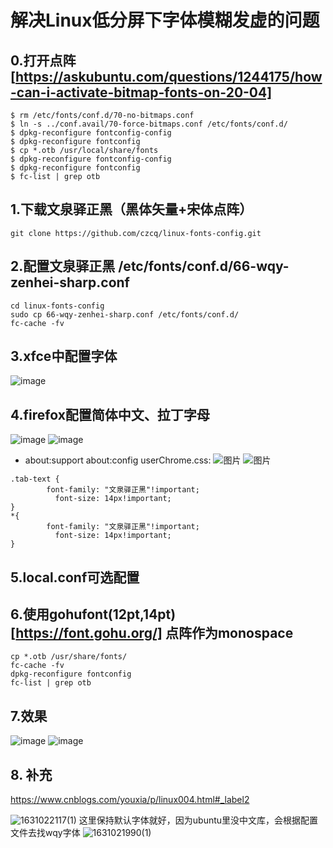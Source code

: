 # 解决Linux低分屏下字体模糊发虚的问题
## 0.打开点阵[https://askubuntu.com/questions/1244175/how-can-i-activate-bitmap-fonts-on-20-04]
```
$ rm /etc/fonts/conf.d/70-no-bitmaps.conf
$ ln -s ../conf.avail/70-force-bitmaps.conf /etc/fonts/conf.d/
$ dpkg-reconfigure fontconfig-config
$ dpkg-reconfigure fontconfig
$ cp *.otb /usr/local/share/fonts
$ dpkg-reconfigure fontconfig-config
$ dpkg-reconfigure fontconfig
$ fc-list | grep otb
```
## 1.下载文泉驿正黑（黑体矢量+宋体点阵）
```
git clone https://github.com/czcq/linux-fonts-config.git
```
## 2.配置文泉驿正黑 /etc/fonts/conf.d/66-wqy-zenhei-sharp.conf
```
cd linux-fonts-config
sudo cp 66-wqy-zenhei-sharp.conf /etc/fonts/conf.d/
fc-cache -fv
```
## 3.xfce中配置字体
![image](https://user-images.githubusercontent.com/16433413/118372669-66b1d200-b5e5-11eb-9eaa-767d88f3c4f1.png)

## 4.firefox配置简体中文、拉丁字母
![image](https://user-images.githubusercontent.com/16433413/118372372-e6d73800-b5e3-11eb-83c0-4dc61099e51b.png)
![image](https://user-images.githubusercontent.com/16433413/118372396-fa829e80-b5e3-11eb-8843-180ab4d5fef9.png)
* about:support about:config
userChrome.css:
![图片](https://user-images.githubusercontent.com/16433413/118707206-d70e5c80-b84c-11eb-8f31-0d4bf12cfff8.png)
![图片](https://user-images.githubusercontent.com/16433413/118707330-f73e1b80-b84c-11eb-8bd3-35c47e84d527.png)
```
.tab-text {
        font-family: "文泉驿正黑"!important;
          font-size: 14px!important;
}
*{
        font-family: "文泉驿正黑"!important;
          font-size: 14px!important;
}
```


## 5.local.conf可选配置


## 6.使用gohufont(12pt,14pt)[https://font.gohu.org/] 点阵作为monospace
```
cp *.otb /usr/share/fonts/
fc-cache -fv
dpkg-reconfigure fontconfig
fc-list | grep otb
```

## 7.效果
![image](https://user-images.githubusercontent.com/16433413/118372844-1dae4d80-b5e6-11eb-80c7-b6a8177f1595.png)
![image](https://user-images.githubusercontent.com/16433413/118372901-6403ac80-b5e6-11eb-96b7-6593fe5fa3d7.png)

## 8. 补充
https://www.cnblogs.com/youxia/p/linux004.html#_label2

![1631022117(1)](https://user-images.githubusercontent.com/16433413/132355046-be65585d-f803-4297-a345-1aa4302663e2.png)
这里保持默认字体就好，因为ubuntu里没中文库，会根据配置文件去找wqy字体
![1631021990(1)](https://user-images.githubusercontent.com/16433413/132354641-2c78b8d7-eb57-4de0-ab69-ac0e2553d5fa.png)


